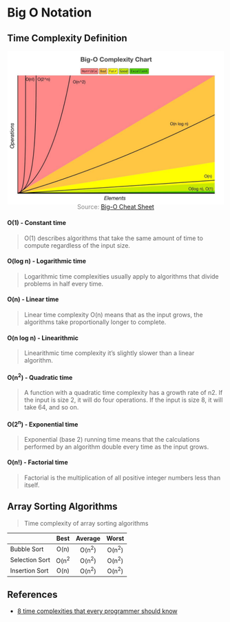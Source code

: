 # Big O Notation

## Time Complexity Definition

![](bigOComplexityChart.jpeg)
<p style="color: #888888; text-align: center; margin-top: -20px;">Source: <a href="https://www.bigocheatsheet.com/">Big-O Cheat Sheet</a></p>

#### O(1) - Constant time

> O(1) describes algorithms that take the same amount of time to compute regardless of the input size.

#### O(log n) - Logarithmic time

> Logarithmic time complexities usually apply to algorithms that divide problems in half every time.

#### O(n) - Linear time

> Linear time complexity O(n) means that as the input grows, the algorithms take proportionally longer to complete.

#### O(n log n) - Linearithmic

> Linearithmic time complexity it’s slightly slower than a linear algorithm.

#### O(n<sup>2</sup>) - Quadratic time

> A function with a quadratic time complexity has a growth rate of n2. If the input is size 2, it will do four operations. If the input is size 8, it will take 64, and so on.

#### O(2<sup>n</sup>) - Exponential time

> Exponential (base 2) running time means that the calculations performed by an algorithm double every time as the input grows.

#### O(n!) - Factorial time

> Factorial is the multiplication of all positive integer numbers less than itself.

## Array Sorting Algorithms

> Time complexity of array sorting algorithms

|                |       Best      |      Average     |       Worst      |
|----------------|:---------------:|:----------------:|:----------------:|
| Bubble Sort    |       O(n)      | O(n<sup>2</sup>) | O(n<sup>2</sup>) |
| Selection Sort | O(n<sup>2</sup> | O(n<sup>2</sup>) | O(n<sup>2</sup>) |
| Insertion Sort |       O(n)      | O(n<sup>2</sup>) | O(n<sup>2</sup>) |

## References

* [8 time complexities that every programmer should know](https://adrianmejia.com/most-popular-algorithms-time-complexity-every-programmer-should-know-free-online-tutorial-course/)